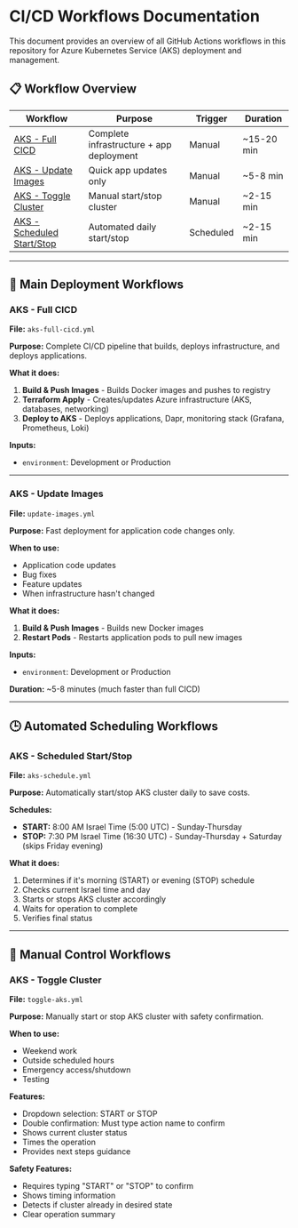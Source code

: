 # CI/CD Workflows Documentation

This document provides an overview of all GitHub Actions workflows in this repository for Azure Kubernetes Service (AKS) deployment and management.

## 📋 Workflow Overview

| Workflow | Purpose | Trigger | Duration |
|----------|---------|---------|----------|
| [AKS - Full CICD](#aks---full-cicd) | Complete infrastructure + app deployment | Manual | ~15-20 min |
| [AKS - Update Images](#aks---update-images) | Quick app updates only | Manual | ~5-8 min |
| [AKS - Toggle Cluster](#aks---toggle-cluster) | Manual start/stop cluster | Manual | ~2-15 min |
| [AKS - Scheduled Start/Stop](#aks---scheduled-startstop) | Automated daily start/stop | Scheduled | ~2-15 min |

---

## 🚀 Main Deployment Workflows

### AKS - Full CICD
**File:** `aks-full-cicd.yml`

**Purpose:** Complete CI/CD pipeline that builds, deploys infrastructure, and deploys applications.

**What it does:**
1. **Build & Push Images** - Builds Docker images and pushes to registry
2. **Terraform Apply** - Creates/updates Azure infrastructure (AKS, databases, networking)
3. **Deploy to AKS** - Deploys applications, Dapr, monitoring stack (Grafana, Prometheus, Loki)

**Inputs:**
- `environment`: Development or Production

---

### AKS - Update Images
**File:** `update-images.yml`

**Purpose:** Fast deployment for application code changes only.

**When to use:**
- Application code updates
- Bug fixes
- Feature updates
- When infrastructure hasn't changed

**What it does:**
1. **Build & Push Images** - Builds new Docker images
2. **Restart Pods** - Restarts application pods to pull new images

**Inputs:**
- `environment`: Development or Production

**Duration:** ~5-8 minutes (much faster than full CICD)

---

## 🕒 Automated Scheduling Workflows

### AKS - Scheduled Start/Stop
**File:** `aks-schedule.yml`

**Purpose:** Automatically start/stop AKS cluster daily to save costs.

**Schedules:** 
- **START:** 8:00 AM Israel Time (5:00 UTC) - Sunday-Thursday
- **STOP:** 7:30 PM Israel Time (16:30 UTC) - Sunday-Thursday + Saturday (skips Friday evening)

**What it does:**
1. Determines if it's morning (START) or evening (STOP) schedule
2. Checks current Israel time and day
3. Starts or stops AKS cluster accordingly
4. Waits for operation to complete
5. Verifies final status

---

## 🔧 Manual Control Workflows

### AKS - Toggle Cluster
**File:** `toggle-aks.yml`

**Purpose:** Manually start or stop AKS cluster with safety confirmation.

**When to use:**
- Weekend work
- Outside scheduled hours
- Emergency access/shutdown
- Testing

**Features:**
- Dropdown selection: START or STOP
- Double confirmation: Must type action name to confirm
- Shows current cluster status
- Times the operation
- Provides next steps guidance

**Safety Features:**
- Requires typing "START" or "STOP" to confirm
- Shows timing information
- Detects if cluster already in desired state
- Clear operation summary
